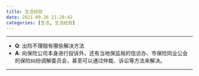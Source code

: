 ```yaml
---
title: 生活经验
date: 2021-09-26 21:28:42
categories: [生活, 生活经验]
---
```


***

- **Q**: 出险不理赔有哪些解决方法
- **A**: 向保险公司本身进行投诉外，还有当地保监局的信访办、市保险同业公会的保险纠纷调解委员会，甚至可以通过仲裁、诉讼等方法来解决。  

***
